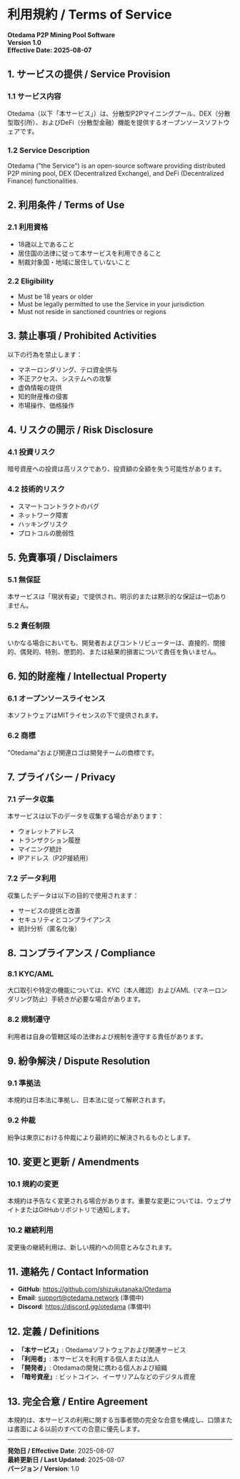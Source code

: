 # 利用規約 / Terms of Service

**Otedama P2P Mining Pool Software**  
**Version 1.0**  
**Effective Date: 2025-08-07**

## 1. サービスの提供 / Service Provision

### 1.1 サービス内容
Otedama（以下「本サービス」）は、分散型P2Pマイニングプール、DEX（分散型取引所）、およびDeFi（分散型金融）機能を提供するオープンソースソフトウェアです。

### 1.2 Service Description
Otedama ("the Service") is an open-source software providing distributed P2P mining pool, DEX (Decentralized Exchange), and DeFi (Decentralized Finance) functionalities.

## 2. 利用条件 / Terms of Use

### 2.1 利用資格
- 18歳以上であること
- 居住国の法律に従って本サービスを利用できること
- 制裁対象国・地域に居住していないこと

### 2.2 Eligibility
- Must be 18 years or older
- Must be legally permitted to use the Service in your jurisdiction
- Must not reside in sanctioned countries or regions

## 3. 禁止事項 / Prohibited Activities

以下の行為を禁止します：
- マネーロンダリング、テロ資金供与
- 不正アクセス、システムへの攻撃
- 虚偽情報の提供
- 知的財産権の侵害
- 市場操作、価格操作

## 4. リスクの開示 / Risk Disclosure

### 4.1 投資リスク
暗号資産への投資は高リスクであり、投資額の全額を失う可能性があります。

### 4.2 技術的リスク
- スマートコントラクトのバグ
- ネットワーク障害
- ハッキングリスク
- プロトコルの脆弱性

## 5. 免責事項 / Disclaimers

### 5.1 無保証
本サービスは「現状有姿」で提供され、明示的または黙示的な保証は一切ありません。

### 5.2 責任制限
いかなる場合においても、開発者およびコントリビューターは、直接的、間接的、偶発的、特別、懲罰的、または結果的損害について責任を負いません。

## 6. 知的財産権 / Intellectual Property

### 6.1 オープンソースライセンス
本ソフトウェアはMITライセンスの下で提供されます。

### 6.2 商標
"Otedama"および関連ロゴは開発チームの商標です。

## 7. プライバシー / Privacy

### 7.1 データ収集
本サービスは以下のデータを収集する場合があります：
- ウォレットアドレス
- トランザクション履歴
- マイニング統計
- IPアドレス（P2P接続用）

### 7.2 データ利用
収集したデータは以下の目的で使用されます：
- サービスの提供と改善
- セキュリティとコンプライアンス
- 統計分析（匿名化後）

## 8. コンプライアンス / Compliance

### 8.1 KYC/AML
大口取引や特定の機能については、KYC（本人確認）およびAML（マネーロンダリング防止）手続きが必要な場合があります。

### 8.2 規制遵守
利用者は自身の管轄区域の法律および規制を遵守する責任があります。

## 9. 紛争解決 / Dispute Resolution

### 9.1 準拠法
本規約は日本法に準拠し、日本法に従って解釈されます。

### 9.2 仲裁
紛争は東京における仲裁により最終的に解決されるものとします。

## 10. 変更と更新 / Amendments

### 10.1 規約の変更
本規約は予告なく変更される場合があります。重要な変更については、ウェブサイトまたはGitHubリポジトリで通知します。

### 10.2 継続利用
変更後の継続利用は、新しい規約への同意とみなされます。

## 11. 連絡先 / Contact Information

- **GitHub**: https://github.com/shizukutanaka/Otedama
- **Email**: support@otedama.network (準備中)
- **Discord**: https://discord.gg/otedama (準備中)

## 12. 定義 / Definitions

- **「本サービス」**: Otedamaソフトウェアおよび関連サービス
- **「利用者」**: 本サービスを利用する個人または法人
- **「開発者」**: Otedamaの開発に携わる個人および組織
- **「暗号資産」**: ビットコイン、イーサリアムなどのデジタル資産

## 13. 完全合意 / Entire Agreement

本規約は、本サービスの利用に関する当事者間の完全な合意を構成し、口頭または書面による以前のすべての合意に優先します。

---

**発効日 / Effective Date**: 2025-08-07  
**最終更新日 / Last Updated**: 2025-08-07  
**バージョン / Version**: 1.0
